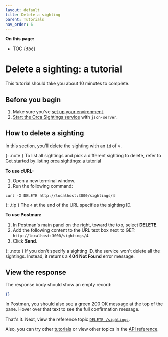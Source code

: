 ```yaml
---
layout: default
title: Delete a sighting
parent: Tutorials
nav_order: 6
---
```


**On this page:**

- TOC
{:toc}

# Delete a sighting: a tutorial

This tutorial should take you about 10 minutes to complete.

## Before you begin

1. Make sure you've [set up your environment](./set-up-dev-env.md).
2. [Start the Orca Sightings service](./start-service.md) with `json-server`.

## How to delete a sighting

In this section, you'll delete the sighting with an `id` of `4`.

{: .note }
To list all sightings and pick a different sighting to delete, refer to [Get started by listing orca sightings: a tutorial](./quickstart.md)

**To use cURL:**

1. Open a new terminal window.
2. Run the following command:

```shell
curl -X DELETE http://localhost:3000/sightings/4
```

{: .tip }
The `4` at the end of the URL specifies the sighting ID.

**To use Postman:**

1. In Postman's main panel on the right, toward the top, select **DELETE**.
2. Add the following content to the URL text box next to GET: `http://localhost:3000/sightings/4`.
3. Click **Send**.

{: .note }
If you don't specify a sighting ID, the service won't delete all the sightings. Instead, it returns a **404 Not Found** error message.

## View the response

The response body should show an empty record:

```json
{}
```

In Postman, you should also see a green 200 OK message at the top of the pane. Hover over that text to see the full confirmation message.

That's it. Next, view the reference topic [`DELETE /sightings`](../reference/sightings/sightings-delete.md).

Also, you can try other [tutorials](./tutorials.md) or view other topics in the [API reference](../reference/api-reference.md).
